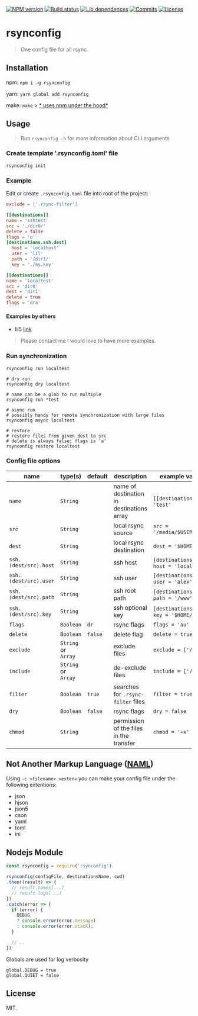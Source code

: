 [![NPM version][npm-image]][npm-url]
[![Build status][travis-image]][travis-url]
[![Lib dependences][libraries-dep-image]][libraries-dep-url]
[![Commits][gh-commits-image]][gh-commits-url]
[![License][gh-license-image]][gh-license-url]

# rsynconfig

> One config file for all rsync.

## Installation

npm: `npm i -g rsynconfig`

yarn: `yarn global add rsynconfig`

make: `make` > [* uses npm under the hood*](https://github.com/lil5/rsynconfig/blob/master/Makefile)

## Usage

> Run `rsynconfig -h` for more information about CLI arguments

### Create template '.rsynconfig.toml' file

```shell
rsynconfig init
```

### Example

Edit or create `.rsynconfig.toml` file into root of the project:

```toml
exclude = ['.rsync-filter']

[[destinations]]
name = 'sshtest'
src = './dir0/'
delete = false
flags = 'u'
[destinations.ssh.dest]
  host = 'localhost'
  user = 'lil'
  path = '/dir1/'
  key = './my.key'

[[destinations]]
name = 'localtest'
src = 'dir0'
dest = 'dir1'
delete = true
flags = 'dra'
```

#### Examples by others
* lil5 [link](https://gist.github.com/lil5/e358559a36da149f51262b7113287719)

> Please contact me I would love to have more examples.

### Run synchronization

```shell
rsynconfig run localtest

# dry run
rsynconfig dry localtest

# name can be a glob to run multiple
rsynconfig run *test

# async run
# possibly handy for remote synchronization with large files
rsynconfig async localtest

# restore
# restore files from given dest to src
# delete is always false; flags is 'a'
rsynconfig restore localtest
```

### Config file options

|name|type(s)|default|description|example value (.toml)|
|----|-------|-------|-----------|-------------|
|`name`|`String`||name of destination in destinations array|`[[destinations]]`¬ `name = 'test'`|
|`src`|`String`||local rsync source|`src = '/media/$USER/data/test/'`|
|`dest`|`String`||local rsync destination|`dest = '$HOME/test'`|
|`ssh.(dest/src).host`|`String`||ssh host|`[destinations.ssh.dest]`¬ `host = 'localhost'`|
|`ssh.(dest/src).user`|`String`||ssh user|`[destinations.ssh.dest]`¬ `user = 'alex'`|
|`ssh.(dest/src).path`|`String`||ssh root path|`[destinations.ssh.dest]`¬ `path = '/www'`|
|`ssh.(dest/src).key`|`String`||ssh optional key|`[destinations.ssh.dest]`¬ `key = '$HOME/ssh.key'`|
|`flags`|`Boolean`|`dr`|rsync flags|`flags = 'au'`|
|`delete`|`Boolean`|`false`|delete flag|`delete = true`|
|`exclude`|`String` or `Array`||exclude files|`exclude = ['/A*']`|
|`include`|`String` or `Array`||de-exclude files|`include = ['/Anna']`|
|`filter`|`Boolean`|`true`|searches for `.rsync-filter` files|`filter = true`|
|`dry`|`Boolean`|`false`|rsync flags|`dry = false`|
|`chmod`|`String`||permission of the files in the transfer|`chmod = '+x'`|

## Not Another Markup Language (__[NAML](https://github.com/MarkTiedemann/naml)__)

Using `-c <filename>.<exten>` you can make your config file under the following extentions:
* json
* hjson
* json5
* cson
* yaml
* toml
* ini

## Nodejs Module

```javascript
const rsynconfig = require('rsynconfig')

rsynconfig(configFile, destinationsName, cwd)
.then((result) => {
  // result.names[...]
  // result.logs[...]
})
.catch(error => {
  if (error) {
    DEBUG
    ? console.error(error.message)
    : console.error(error.stack);
  }

  // ..
})
```

Globals are used for log verbosity
```
global.DEBUG = true
global.QUIET = false
```


## License

MIT.

[npm-image]: https://img.shields.io/npm/v/rsynconfig.svg?style=flat-square
[npm-url]: https://www.npmjs.com/package/rsynconfig
[travis-image]: https://img.shields.io/travis/lil5/rsynconfig/master.svg?style=flat-square
[travis-url]: https://travis-ci.org/lil5/rsynconfig
[libraries-dep-image]: https://img.shields.io/librariesio/github/lil5/rsynconfig.svg?style=flat-square
[libraries-dep-url]: https://libraries.io/github/lil5/rsynconfig#dependencies
[gh-commits-image]: https://img.shields.io/github/last-commit/lil5/rsynconfig.svg?style=flat-square
[gh-commits-url]: https://github.com/lil5/rsynconfig/commits/master
[gh-license-image]: https://img.shields.io/github/license/lil5/rsynconfig.svg?style=flat-square
[gh-license-url]: https://github.com/lil5/rsynconfig/blob/master/LICENSE
